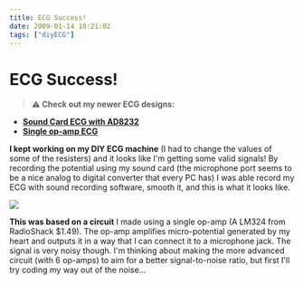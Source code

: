 ```yaml
---
title: ECG Success!
date: 2009-01-14 18:21:02
tags: ["diyECG"]
---
```


# ECG Success!

> **⚠️ Check out my newer ECG designs:** 
* [**Sound Card ECG with AD8232**](https://swharden.com/blog/2019-03-15-sound-card-ecg-with-ad8232/)
* [**Single op-amp ECG**](https://swharden.com/blog/2016-08-08-diy-ecg-with-1-op-amp/)

__I kept working on my DIY ECG machine__ (I had to change the values of some of the resisters) and it looks like I'm getting some valid signals! By recording the potential using my sound card (the microphone port seems to be a nice analog to digital converter that every PC has) I was able record my ECG with sound recording software, smooth it, and this is what it looks like.

<div class="text-center">

![](https://swharden.com/static/2009/01/14/gotit.png)

</div>

__This was based on a circuit__ I made using a single op-amp (A LM324 from RadioShack $1.49). The op-amp amplifies micro-potential generated by my heart and outputs it in a way that I can connect it to a microphone jack. The signal is very noisy though. I'm thinking about making the more advanced circuit (with 6 op-amps) to aim for a better signal-to-noise ratio, but first I'll try coding my way out of the noise...

